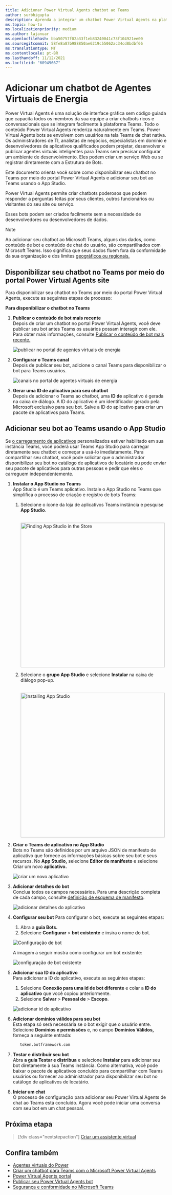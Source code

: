 ```yaml
---
title: Adicionar Power Virtual Agents chatbot ao Teams
author: surbhigupta
description: Aprenda a integrar um chatbot Power Virtual Agents na plataforma Teams para criar chatbots de conversa e integrá-lo ao Teams
ms.topic: how-to
ms.localizationpriority: medium
ms.author: lajanuar
ms.openlocfilehash: bba50757f02a33f1eb83240041c73f104921ee00
ms.sourcegitcommit: 58fe8a87b988850ae6219c55062ac34cd8bdbf66
ms.translationtype: MT
ms.contentlocale: pt-BR
ms.lasthandoff: 11/12/2021
ms.locfileid: "60949667"
---
```

# <a name="add-power-virtual-agents-chatbot"></a>Adicionar um chatbot de Agentes Virtuais de Energia 

Power Virtual Agents é uma solução de interface gráfica sem código guiada que capacita todos os membros da sua equipe a criar chatbots ricos e conversacionais que se integram facilmente à plataforma Teams. Todo o conteúdo Power Virtual Agents renderiza naturalmente em Teams. Power Virtual Agents bots se envolvem com usuários na tela Teams de chat nativa. Os administradores de TI, analistas de negócios, especialistas em domínio e desenvolvedores de aplicativos qualificados podem projetar, desenvolver e publicar agentes virtuais inteligentes para Teams sem precisar configurar um ambiente de desenvolvimento. Eles podem criar um serviço Web ou se registrar diretamente com a Estrutura de Bots. 

Este documento orienta você sobre como disponibilizar seu chatbot no Teams por meio do portal Power Virtual Agents e adicionar seu bot ao Teams usando o App Studio. 

Power Virtual Agents permite criar chatbots poderosos que podem responder a perguntas feitas por seus clientes, outros funcionários ou visitantes do seu site ou serviço.

Esses bots podem ser criados facilmente sem a necessidade de desenvolvedores ou desenvolvedores de dados.

> [!NOTE]
> Ao adicionar seu chatbot ao Microsoft Teams, alguns dos dados, como conteúdo de bot e conteúdo de chat do usuário, são compartilhados com Microsoft Teams. Isso significa que seus dados fluem fora da conformidade da sua organização e dos limites [geográficos ou regionais.](/power-virtual-agents/data-location) <br/>

## <a name="make-your-chatbot-available-in-teams-through-the-power-virtual-agents-portal"></a>Disponibilizar seu chatbot no Teams por meio do portal Power Virtual Agents site

Para disponibilizar seu chatbot no Teams por meio do portal Power Virtual Agents, execute as seguintes etapas de processo:

**Para disponibilizar o chatbot no Teams**

1. **Publicar o conteúdo de bot mais recente**  
Depois de criar um chatbot no portal Power Virtual Agents, você deve publicar seu bot antes Teams os usuários possam interagir com ele. Para obter mais informações, consulte [Publicar o conteúdo de bot mais recente.](/power-virtual-agents/publication-fundamentals-publish-channels#publish-the-latest-bot-content)

   ![publicar no portal de agentes virtuais de energia](../../assets/images/pva-publish.png)

1. **Configurar o Teams canal**  
Depois de publicar seu bot, adicione o canal Teams para disponibilizar o bot para Teams usuários.

   ![canais no portal de agentes virtuais de energia](../../assets/images/pva-channels.png)

1. **Gerar uma ID de aplicativo para seu chatbot**  
Depois de adicionar o Teams ao chatbot, uma **ID de** aplicativo é gerada na caixa de diálogo. A ID do aplicativo é um identificador gerado pela Microsoft exclusivo para seu bot. Salve a ID do aplicativo para criar um pacote de aplicativos para Teams.

## <a name="add-your-bot-to-teams-using-app-studio"></a>Adicionar seu bot ao Teams usando o App Studio

Se [o carregamento de aplicativos](/microsoftteams/admin-settings) personalizados estiver habilitado em sua instância Teams, você poderá usar Teams App Studio para carregar diretamente seu chatbot e começar a usá-lo imediatamente. Para compartilhar seu chatbot, você pode solicitar que o administrador disponibilizar seu bot no catálogo de aplicativos de locatário ou pode enviar seu pacote de aplicativos para outras pessoas e pedir que eles o carreguem independentemente.

1. **Instalar o App Studio no Teams**  
App Studio é um Teams aplicativo. Instale o App Studio no Teams que simplifica o processo de criação e registro de bots Teams: 

   1. Selecione o ícone da loja de aplicativos Teams instância e pesquise **App Studio**.

      &emsp;&emsp; <img  width="450px" alt="Finding App Studio in the Store" src="../../assets/images/get-started/app-studio-store.png"/>   

   1. Selecione o **grupo App Studio** e selecione **Instalar** na caixa de diálogo pop-up.

      &emsp;&emsp; <img  width="450px" alt="Installing App Studio" src="../../assets/images/get-started/app-studio-install.png"/>

1. **Criar o Teams de aplicativo no App Studio**  
Bots no Teams são definidos por um arquivo JSON de manifesto de aplicativo que fornece as informações básicas sobre seu bot e seus recursos. No **App Studio,** selecione **Editor de manifesto** e selecione Criar um novo **aplicativo.**

    ![criar um novo aplicativo](../../assets/images/get-started/create-new-app.png)

1. **Adicionar detalhes do bot**  
Conclua todos os campos necessários. Para uma descrição completa de cada campo, consulte [definição de esquema de manifesto](../../resources/schema/manifest-schema.md).

    ![adicionar detalhes do aplicativo](../../assets/images/get-started/add-app-details.png)

1. **Configurar seu bot** Para configurar o bot, execute as seguintes etapas: 
     1. Abra a **guia Bots.** 
     1. Selecione **Configurar**  >  **bot existente** e insira o nome do bot.

   ![Configuração de bot](../../assets/images/get-started/bot-set-up.png) 

   A imagem a seguir mostra como configurar um bot existente:      

   ![configuração de bot existente](../../assets/images/get-started/existing-bot-set-up.png)
       
1. **Adicionar sua ID do aplicativo**  
Para adicionar a ID do aplicativo, execute as seguintes etapas:  
    1. Selecione **Conexão para uma id de bot diferente** e colar a **ID do aplicativo** que você copiou anteriormente. 
    1. Selecione **Salvar**  >  **Pessoal de**  >  **Escopo**.

    ![adicionar id do aplicativo](../../assets/images/get-started/add-app-id.png)

1. **Adicionar domínios válidos para seu bot**  
Esta etapa só será necessária se o bot exigir que o usuário entre. Selecione **Domínios e permissões** e, no campo **Domínios Válidos,** forneça a seguinte entrada:

    ```bash
       token.botframework.com
    ```

1. **Testar e distribuir seu bot**  
Abra **a guia Testar e distribua** e selecione **Instalar** para adicionar seu bot diretamente à sua Teams instância. Como alternativa, você pode baixar o pacote de aplicativos concluído para compartilhar com Teams usuários ou fornecer ao administrador para disponibilizar seu bot no catálogo de aplicativos de locatário.

1. **Iniciar um chat**   
O processo de configuração para adicionar seu Power Virtual Agents de chat ao Teams está concluído. Agora você pode iniciar uma conversa com seu bot em um chat pessoal.

## <a name="next-step"></a>Próxima etapa

> [!div class="nextstepaction"]
> [Criar um assistente virtual](~/samples/virtual-assistant.md)

## <a name="see-also"></a>Confira também

* [Agentes virtuais do Power](/power-virtual-agents/fundamentals-what-is-power-virtual-agents)  
* [Criar um chatbot para Teams com o Microsoft Power Virtual Agents](../bot-features.md#bots-with-power-virtual-agents) 
* [Power Virtual Agents portal](https://powervirtualagents.microsoft.com)
* [Publicar seu Power Virtual Agents bot](/power-virtual-agents/publication-fundamentals-publish-channels)
* [Segurança e conformidade no Microsoft Teams](/MicrosoftTeams/security-compliance-overview)



